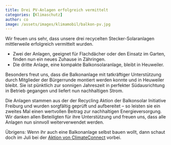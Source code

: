 ```yaml
---
title: Drei PV-Anlagen erfolgreich vermittelt
categories: [Klimaschutz]
author: co
image: /assets/images/klimamobil/balkon-pv.jpg
---
```


Wir freuen uns sehr, dass unsere drei recycelten Stecker-Solaranlagen mittlerweile erfolgreich vermittelt wurden.

- Zwei der Anlagen, geeignet für Flachdächer oder den Einsatz im Garten, finden nun ein neues Zuhause in Zähringen.
- Die dritte Anlage, eine kompakte Balkonsolaranlage, bleibt in Heuweiler.

Besonders freut uns, dass die Balkonanlage mit tatkräftiger Unterstützung durch Mitglieder der Bürgerrunde montiert werden konnte und in Heuweiler bleibt. Sie ist pünktlich zur sonnigen Jahreszeit in perfekter Südausrichtung in Betrieb gegangen und liefert nun nachhaltigen Strom.

Die Anlagen stammen aus der der Recycling Aktion der Balkonsolar Initiative Freiburg und wurden sorgfältig geprüft und aufbereitet – so leisten sie ein zweites Mal einen wertvollen Beitrag zur nachhaltigen Energieversorgung. Wir danken allen Beteiligten für ihre Unterstützung und freuen uns, dass alle Anlagen nun sinnvoll weiterverwendet werden.

Übrigens: Wenn ihr auch eine Balkonanlage selbst bauen wollt, dann schaut doch im Juli bei der [Aktion von ClimateConnect](https://buergerrunde.heuweiler.net/climatehub-weltrekord/) vorbei.
